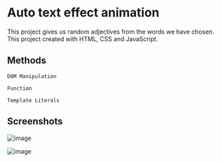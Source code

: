 # Auto text effect animation

This project gives us random adjectives from the words we have chosen. This project created with HTML, CSS and JavaScript.

## Methods

``DOM Manipulation``

``Function``

``Template Literals``

## Screenshots

![image](https://github.com/colakalpeer/javascript-apps/assets/113319683/3534a0a9-f23a-424d-95ca-884230b5148c)

![image](https://github.com/colakalpeer/javascript-apps/assets/113319683/d8dc1fe1-e380-4241-a6dc-b48743972f00)



